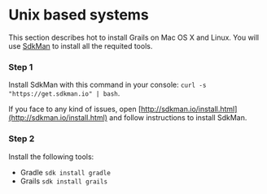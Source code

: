 # Unix based systems

This section describes hot to install Grails on Mac OS X and Linux. You will use [SdkMan](http://sdkman.io/usage.html) to install all the requited tools. 

### Step 1

Install SdkMan with this command in your console: ```curl -s "https://get.sdkman.io" | bash```.

If you face to any kind of issues, open [http://sdkman.io/install.html](http://sdkman.io/install.html) and follow instructions to install SdkMan.

### Step 2

Install the following tools: 
 - Gradle ```sdk install gradle```
 - Grails ```sdk install grails```